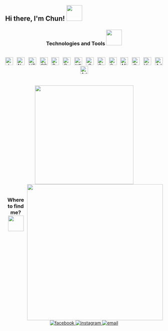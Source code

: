 <h2> Hi there, I'm Chun! <img src="https://media.giphy.com/media/mGcNjsfWAjY5AEZNw6/giphy.gif" width="50"></h2>

 <h3 align="center" font-size-"23">Technologies and Tools <img src="https://media.giphy.com/media/ujeTx8j89bvzCfOH38/giphy.gif" width="50"></h3>
<br>
<div align=center>
<span><img src="https://img.shields.io/badge/JavaScript-282C34?logo=javascript&logoColor=F7DF1E" alt="JavaScript logo" title="JavaScript" height="25" /></span>
&nbsp;
<span><img src="https://img.shields.io/badge/Node.js-282C34?logo=node.js&logoColor=00F200" alt="Node.js logo" title="Node.js" height="25" /></span>
&nbsp;
<span><img src="https://img.shields.io/badge/HTML5-282C34?logo=html5&logoColor=E34F26" alt="HTML5 logo" title="HTML5" height="25" /></span>
&nbsp;
<span><img src="https://img.shields.io/badge/CSS3-282C34?logo=css3&logoColor=1572B6" alt="CSS3 logo" title="CSS3" height="25" /></span>
&nbsp;
<span><img src="https://img.shields.io/badge/Bootstrap-282C34?logo=bootstrap&logoColor=7952B3" alt="Bootstrap logo" title="Bootstrap" height="25" /></span>
&nbsp;
<span><img src="https://img.shields.io/badge/Python-282C34?logo=python&logoColor=3776AB" alt="Python logo" title="Python" height="25" /></span>
&nbsp;
<span><img src="https://img.shields.io/badge/.NET-282C34?logo=.NET&logoColor=512BD4" alt=".NET logo" title=".NET" height="25" /></span>
&nbsp;
<span><img src="https://img.shields.io/badge/C-282C34?logo=c&logoColor=A8B9CC" alt="C logo" title="C" height="25" /></span>
&nbsp;
<span><img src="https://img.shields.io/badge/C++-282C34?logo=C++&logoColor=00599C" alt="C++ logo" title="C++" height="25" /></span>
&nbsp;
<span><img src="https://img.shields.io/badge/SublimeText-282C34?logo=sublimetext&logoColor=FF9800" alt="Sublime Text logo" title="Sublime Text" height="25" /></span>
&nbsp;
<span><img src="https://img.shields.io/badge/Microsoft SQL Server-282C34?logo=microsoftsqlserver&logoColor=CC2927" alt="Microsoft SQL Server logo" title="Microsoft SQL Server" height="25" /></span>
&nbsp;
<span><img src="https://img.shields.io/badge/Oracle-282C34?logo=microsoft-sql-server&logoColor=F80000" alt="Oracle logo" title="Oracle" height="25" /></span>
&nbsp;
<span><img src="https://img.shields.io/badge/VS%20Code-282C34?logo=visual-studio-code&logoColor=007ACC" alt="Visual Studio Code logo" title="Visual Studio Code" height="25" /></span>
&nbsp;
<span><img src="https://img.shields.io/badge/Adobe-282C34?logo=adobe&logoColor=FF0000" alt="Adobe logo" title="Adobe" height="25" /></span>
&nbsp;
<span><img src="https://img.shields.io/badge/Adobe Premiere Pro-282C34?logo=adobepremierepro&logoColor=9999FF" alt="Adobe Premiere Pro logo" title="Adobe Premiere Pro" height="25" /></span>
&nbsp;
</div>
<br>
<br>

<div align=center>
  <a href="#" title="chunjiss">
    <img width="315" align="center" src="https://github-readme-stats.vercel.app/api/top-langs/?username=chunjiss&hide=c%23,powershell,Mathematica,Ruby,Objective-C,Objective-C%2b%2b,Cuda&title_color=61dafb&text_color=ffffff&icon_color=61dafb&bg_color=20232a&langs_count=8&layout=compact&border_color=61dafb&hide_border=true" />
  </a>
  <a href="#" title="chunjiss">
    <img align="right" width="434" src="https://github-readme-stats.vercel.app/api?username=huysony&show_icons=true&theme=react&border_color=61dafb&hide_border=true" />
  </a>
</div>
<br>

<div align=center>
  <h3 align="" font-size-"23">Where to find me? <img src="https://media.giphy.com/media/v1.Y2lkPTc5MGI3NjExZjdlYzViYmE4NWRlNDg0M2YxNTI4ZjI4N2QzN2E3MjUxZmY4MDQ5MyZjdD1z/EDI4u70iO5nZqWBLa5/giphy.gif" width="50"></h3>
</div>
<br>
<div align="center">
  <a href="https://facebook.com/Chunjiss" target="blank">
    <img src="https://img.icons8.com/bubbles/100/000000/facebook-new.png" alt="facebook" />
  </a>
  <a href="https://instagram.com/chunjiss" target="blank">
    <img src="https://img.icons8.com/bubbles/100/000000/instagram.png" alt="instagram" />
  </a>
  <a href="mailto:chunsama078@gmail.com" target="top">
    <img src="https://img.icons8.com/bubbles/100/000000/apple-mail.png" alt="email" />
  </a>
</div>
